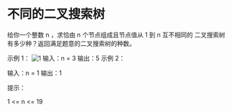# 不同的二叉搜索树

给你一个整数 n ，求恰由 n 个节点组成且节点值从 1 到 n 互不相同的 二叉搜索树 有多少种？返回满足题意的二叉搜索树的种数。

示例 1：
![1](https://assets.leetcode.com/uploads/2021/01/18/uniquebstn3.jpg)
输入：n = 3
输出：5
示例 2：

输入：n = 1
输出：1

提示：

1 <= n <= 19
